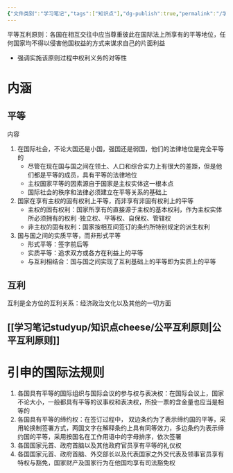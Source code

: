 ```yaml
---
{"文件类别":"学习笔记","tags":["知识点"],"dg-publish":true,"permalink":"/学习笔记studyup/知识点cheese/平等互利原则/","dgPassFrontmatter":true,"created":"2024-09-25T20:10:22.286+08:00","updated":"2024-09-25T20:32:01.168+08:00"}
---
```


平等互利原则：各国在相互交往中应当尊重彼此在国际法上所享有的平等地位，任何国家均不得以侵害他国权益的方式来谋求自己的片面利益
- 强调实施该原则过程中权利义务的对等性

# 内涵
## 平等
内容
1. 在国际社会，不论大国还是小国，强国还是弱国，他们的法律地位是完全平等的
	- 尽管在现在国与国之间在领土、人口和综合实力上有很大的差距，但是他们都是平等的成员，具有平等的法律地位
	- 主权国家平等的因素源自于国家是主权实体这一根本点
	- 国际社会的秩序和法律必须建立在平等关系的基础上
2. 国家在享有主权的固有权利上平等，而非享有非固有权利上的平等
	- 主权的固有权利：国家所享有的直接源于主权的基本权利，作为主权实体所必须拥有的权利
	·独立权、平等权、自保权、管辖权
	- 非主权的固有权利：国家按相互间签订的条约所特别规定的派生权利
3. 国与国之间的实质平等，而非形式平等
	- 形式平等：签字前后等
	- 实质平等：追求双方或各方在利益上的平等
	- 与互利相结合：国与国之间实现了互利基础上的平等即为实质上的平等
## 互利
互利是全方位的互利关系：经济政治文化以及其他的一切方面
## [[学习笔记studyup/知识点cheese/公平互利原则\|公平互利原则]]

# 引申的国际法规则
1. 各国具有平等的国际组织与国际会议的参与权与表决权：在国际会议上，国家不论大小，一般都具有平等的议事权和表决权，所投一票的含金量也应当是相等的
2. 各国具有平等的缔约权：在签订过程中， 双边条约为了表示缔约国的平等，采用轮换制签署方式，两国文字在解释条约上具有同等效力，多边条约为表示缔约国的平等，采用按国名在工作用语中的字母排序，依次签署
3. 各国国家元首、政府首脑以及其他政府官员享有平等的礼仪权
4. 各国国家元首、政府首脑、外交部长以及代表国家之外交代表及领事官员享有特权与豁免，国家财产及国家行为在他国均享有司法豁免权

